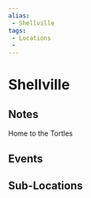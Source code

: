 ```yaml
---
alias: 
 - Shellville
tags: 
 - Locations
 - 
---
```


# Shellville

## Notes
Home to the Tortles

## Events


## Sub-Locations

